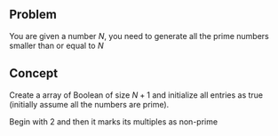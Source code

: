 ## Problem
You are given a number $N$, you need to generate all the prime numbers smaller than or equal to $N$

## Concept

Create a array of Boolean of size $N+1$ and initialize all entries as true (initially assume all the numbers are prime).  


Begin with 2 and then it marks its multiples as non-prime

